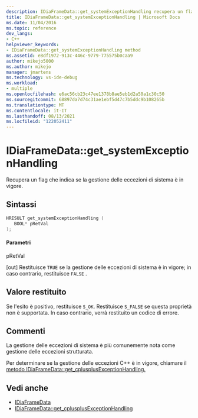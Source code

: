```yaml
---
description: IDiaFrameData::get_systemExceptionHandling recupera un flag che indica se la gestione delle eccezioni di sistema è in vigore.
title: IDiaFrameData::get_systemExceptionHandling | Microsoft Docs
ms.date: 11/04/2016
ms.topic: reference
dev_langs:
- C++
helpviewer_keywords:
- IDiaFrameData::get_systemExceptionHandling method
ms.assetid: e8df1972-913c-446c-9779-775575b0caa9
author: mikejo5000
ms.author: mikejo
manager: jmartens
ms.technology: vs-ide-debug
ms.workload:
- multiple
ms.openlocfilehash: e6ac56cb23c47ee1378b8ae5eb1d2a50a1c30c50
ms.sourcegitcommit: 68897da7d74c31ae1ebf5d47c7b5ddc9b108265b
ms.translationtype: MT
ms.contentlocale: it-IT
ms.lasthandoff: 08/13/2021
ms.locfileid: "122052411"
---
```

# <a name="idiaframedataget_systemexceptionhandling"></a>IDiaFrameData::get_systemExceptionHandling
Recupera un flag che indica se la gestione delle eccezioni di sistema è in vigore.

## <a name="syntax"></a>Sintassi

```C++
HRESULT get_systemExceptionHandling ( 
   BOOL* pRetVal
);
```

#### <a name="parameters"></a>Parametri
 pRetVal

[out] Restituisce `TRUE` se la gestione delle eccezioni di sistema è in vigore; in caso contrario, restituisce `FALSE` .

## <a name="return-value"></a>Valore restituito
 Se l'esito è positivo, restituisce `S_OK`. Restituisce `S_FALSE` se questa proprietà non è supportata. In caso contrario, verrà restituito un codice di errore.

## <a name="remarks"></a>Commenti
 La gestione delle eccezioni di sistema è più comunemente nota come gestione delle eccezioni strutturata.

 Per determinare se la gestione delle eccezioni C++ è in vigore, chiamare il [metodo IDiaFrameData::get_cplusplusExceptionHandling.](../../debugger/debug-interface-access/idiaframedata-get-cplusplusexceptionhandling.md)

## <a name="see-also"></a>Vedi anche
- [IDiaFrameData](../../debugger/debug-interface-access/idiaframedata.md)
- [IDiaFrameData::get_cplusplusExceptionHandling](../../debugger/debug-interface-access/idiaframedata-get-cplusplusexceptionhandling.md)
